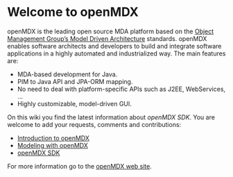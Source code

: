 # Welcome to openMDX

openMDX is the leading open source MDA platform based on the [Object Management Group’s Model Driven Architecture](http://www.omg.org/mda/) standards. openMDX enables software architects and developers to build and integrate software applications in a highly automated and industrialized way. The main features are:

* MDA-based development for Java. 
* PIM to Java API and JPA-ORM mapping. 
* No need to deal with platform-specific APIs such as J2EE, WebServices, ... 
* Highly customizable, model-driven GUI.

On this wiki you find the latest information about _openMDX SDK_. You are welcome to add your requests, comments and contributions:

* [Introduction to openMDX](./Introduction.md)
* [Modeling with openMDX](./Modeling/README.md)
* [openMDX SDK](./Sdk/README.md)

For more information go to the [openMDX web site](http://www.openmdx.org).
